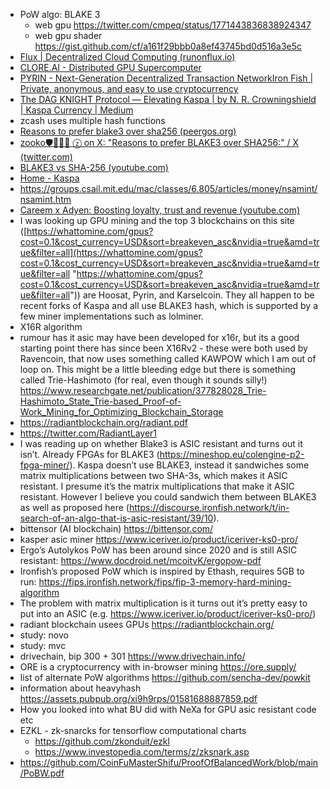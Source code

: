- PoW algo: BLAKE 3
  - web gpu https://twitter.com/cmpeq/status/1771443836838924347
  - web gpu shader https://gist.github.com/cf/a161f29bbb0a8ef43745bd0d516a3e5c
- [Flux | Decentralized Cloud Computing (runonflux.io)](https://runonflux.io/)
- [CLORE.AI - Distributed GPU Supercomputer](https://clore.ai/)
- [PYRIN - Next-Generation Decentralized Transaction Network](https://pyrin.network/)[Iron Fish | Private, anonymous, and easy to use cryptocurrency](https://ironfish.network/)
- [The DAG KNIGHT Protocol — Elevating Kaspa | by N. R. Crowningshield | Kaspa Currency | Medium](https://medium.com/kaspa-currency/the-dag-knight-protocol-elevating-kaspa-13bf8b9cfeec)
- zcash uses multiple hash functions
- [Reasons to prefer blake3 over sha256 (peergos.org)](https://peergos.org/posts/blake3)
- [zooko🛡🦓🦓🦓 ⓩ on X: "Reasons to prefer BLAKE3 over SHA256:" / X (twitter.com)](https://twitter.com/zooko/status/1652743779932045313?t=0EyK_5TMmZxO_IJh_xyfmg&s=19)
- [BLAKE3 vs SHA-256 (youtube.com)](https://www.youtube.com/watch?v=41rPql9o41E)
- [Home - Kaspa](https://kaspa.org/)
- https://groups.csail.mit.edu/mac/classes/6.805/articles/money/nsamint/nsamint.htm
- [Careem x Adyen: Boosting loyalty, trust and revenue (youtube.com)](https://www.youtube.com/watch?v=WfoqHvaU2kA)
- I was looking up GPU mining and the top 3 blockchains on this site ([https://whattomine.com/gpus?cost=0.1&cost_currency=USD&sort=breakeven_asc&nvidia=true&amd=true&filter=all](https://whattomine.com/gpus?cost=0.1&cost_currency=USD&sort=breakeven_asc&nvidia=true&amd=true&filter=all "https://whattomine.com/gpus?cost=0.1&cost_currency=USD&sort=breakeven_asc&nvidia=true&amd=true&filter=all")) are Hoosat, Pyrin, and Karselcoin. They all happen to be recent forks of Kaspa and all use BLAKE3 hash, which is supported by a few miner implementations such as lolminer.
- X16R algorithm
- rumour has it asic may have been developed for x16r, but its a good starting point there has since been X16Rv2 - these were both used by Ravencoin, that now uses something called KAWPOW which I am out of loop on. This might be a little bleeding edge but there is something called Trie-Hashimoto (for real, even though it sounds silly!) https://www.researchgate.net/publication/377828028_Trie-Hashimoto_State_Trie-based_Proof-of-Work_Mining_for_Optimizing_Blockchain_Storage
- https://radiantblockchain.org/radiant.pdf
- https://twitter.com/RadiantLayer1
- I was reading up on whether Blake3 is ASIC resistant and turns out it isn’t. Already FPGAs for BLAKE3 (https://mineshop.eu/colengine-p2-fpga-miner/). Kaspa doesn’t use BLAKE3, instead it sandwiches some matrix multiplications between two SHA-3s, which makes it ASIC resistant. I presume it’s the matrix multiplications that make it ASIC resistant. However I believe you could sandwich them between BLAKE3 as well as proposed here (https://discourse.ironfish.network/t/in-search-of-an-algo-that-is-asic-resistant/39/10).
- bittensor (AI blockchain) https://bittensor.com/
- kasper asic miner https://www.iceriver.io/product/iceriver-ks0-pro/
- Ergo’s Autolykos PoW has been around since 2020 and is still ASIC resistant: https://www.docdroid.net/mcoitvK/ergopow-pdf
- Ironfish’s proposed PoW which is inspired by Ethash, requires 5GB to run: https://fips.ironfish.network/fips/fip-3-memory-hard-mining-algorithm
- The problem with matrix multiplication is it turns out it’s pretty easy to put into an ASIC (e.g. https://www.iceriver.io/product/iceriver-ks0-pro/)
- radiant blockchain usees GPUs https://radiantblockchain.org/
- study: novo
- study: mvc
- drivechain, bip 300 + 301 https://www.drivechain.info/
- ORE is a cryptocurrency with in-browser mining https://ore.supply/
- list of alternate PoW algorithms https://github.com/sencha-dev/powkit
- information about heavyhash https://assets.pubpub.org/xi9h9rps/01581688887859.pdf
- How you looked into what BU did with NeXa for GPU asic resistant code etc
- EZKL - zk-snarcks for tensorflow computational charts
  - https://github.com/zkonduit/ezkl
  - https://www.investopedia.com/terms/z/zksnark.asp
- https://github.com/CoinFuMasterShifu/ProofOfBalancedWork/blob/main/PoBW.pdf